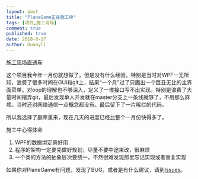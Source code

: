 ```yaml
---
layout: post
title: "PlaneGame正在施工中"
tags: [项目,施工现场]
comment: true
published: true
date: 2018-8-17
author: Duanyll
---
```


[施工现场直通车](https://github.com/duanyll/PlaneGame/)

这个项目我今年一月份就想做了，但是没有什么经验，特别是当时对WPF一无所知，浪费了很多时间在GUI和git上，结果“一个月”过了只画出一个巨丑无比的主界面菜单。对oop的理解也不够深入，定义了一堆接口写不出实现。特别是浪费了大量时间摆弄git，最后发现单人开发就在master分支上一条线就够了，不用那么麻烦。当时还对网络通信一点概念都没有。最后留下了一片稀烂的代码。

所以我选择了删库重来，现在几天的进度已经比整个一月份快得多了。

施工中心得体会

1. WPF的数据绑定真好用
2. 程序的架构一定要先做好规划，尽量不要中途来改，很麻烦
3. 一个类的方法的抽象层次要统一，不然很难发现那里忘记实现或者重复实现

如果你对PlaneGame有问题，发现了BUG，或者是有什么建议，请到[Issues](https://github.com/duanyll/PlaneGame/issues)。